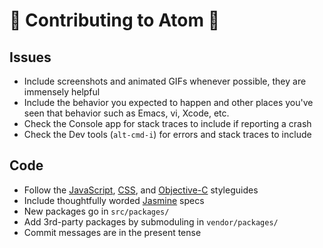 # :rotating_light: Contributing to Atom :rotating_light:

## Issues
  * Include screenshots and animated GIFs whenever possible, they are immensely
    helpful
  * Include the behavior you expected to happen and other places you've seen
    that behavior such as Emacs, vi, Xcode, etc.
  * Check the Console app for stack traces to include if reporting a crash
  * Check the Dev tools (`alt-cmd-i`) for errors and stack traces to include

## Code
  * Follow the [JavaScript](https://github.com/styleguide/javascript),
    [CSS](https://github.com/styleguide/css),
    and [Objective-C](https://github.com/github/objective-c-conventions)
    styleguides
  * Include thoughtfully worded [Jasmine](http://pivotal.github.com/jasmine/)
    specs
  * New packages go in `src/packages/`
  * Add 3rd-party packages by submoduling in `vendor/packages/`
  * Commit messages are in the present tense
